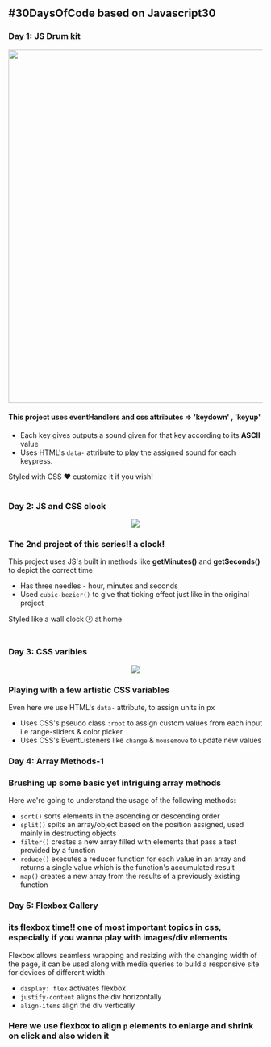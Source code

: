 ## **#30DaysOfCode based on Javascript30**

### **Day 1: JS Drum kit**

<p align="center">
<img src="https://user-images.githubusercontent.com/67954224/143592962-1b6abb0d-e28a-4b4c-b771-203df303b094.png" width="700px"></p>

#### This project uses **eventHandlers** and **css attributes => 'keydown' , 'keyup'**
- Each key gives outputs a sound given for that key according to its **ASCII** value
- Uses HTML's `data-` attribute to play the assigned sound for each keypress. 
 
Styled with CSS ♥️ customize it if you wish!<br /><br />

### **Day 2: JS and CSS clock**

<p align="center">
 <img src="https://user-images.githubusercontent.com/67954224/143689509-e18ed22a-fd73-4c40-a762-65e99fa9a0f5.gif">
</p>

### The 2nd project of this series!! a clock!
This project uses JS's built in methods like **getMinutes()** and **getSeconds()** to depict the correct time
- Has three needles - hour, minutes and seconds
- Used `cubic-bezier()` to give that ticking effect just like in the original project

Styled like a wall clock 🕑 at home<br /><br />

### **Day 3: CSS varibles**

<p align="center"> 
 <img src="https://user-images.githubusercontent.com/67954224/144650934-bb429a6c-785e-43a4-bf62-7960cc6ce09b.gif">
</p>

### Playing with a few artistic CSS variables
Even here we use HTML's `data-` attribute, to assign units in px
- Uses CSS's pseudo class `:root` to assign custom values from each input i.e range-sliders & color picker
- Uses CSS's EventListeners like `change` & `mousemove` to update new values

### **Day 4: Array Methods-1**

### Brushing up some basic yet intriguing array methods
Here we're going to understand the usage of the following methods:
- `sort()` sorts elements in the ascending or descending order
- `split()` spilts an array/object based on the position assigned, used mainly in destructing objects
- `filter()` creates a new array filled with elements that pass a test provided by a function
- `reduce()` executes a reducer function for each value in an array and returns a single value which is the function's accumulated result
- `map()` creates a new array from the results of a previously existing function 



### **Day 5: Flexbox Gallery**

### its flexbox time!! one of most important topics in css, especially if you wanna play with images/div elements

Flexbox allows seamless wrapping and resizing with the changing width of the page, it can be used along with media queries to build a responsive site for devices of different width



- `display: flex` activates flexbox
- `justify-content` aligns the div horizontally
- `align-items` align the div vertically

### Here we use flexbox to align `p` elements to enlarge and shrink on click and also widen it



